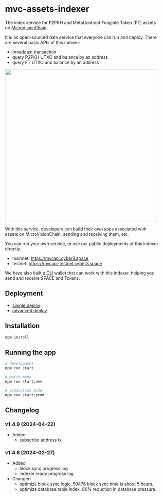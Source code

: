 # mvc-assets-indexer

The index service for P2PKH and MetaContract Fungible Token (FT) assets on [MicroVisionChain](https://www.microvisionchain.com/).

It is an open-sourced data service that everyone can run and deploy. There are several basic APIs of this indexer:

- broadcast transaction
- query P2PKH UTXO and balance by an address
- query FT UTXO and balance by an address

<img src="https://github.com/mvc-labs/mvc-assets-indexer/assets/126772024/b455cab4-8a86-4c09-a633-13b7518774b7" width="500">

With this service, developers can build their own apps associated with assets on MicroVisionChain, sending and receiving them, etc.

You can run your own service, or use our public deployments of this indexer directly.

- mainnet: https://mvcapi.cyber3.space
- testnet: https://mvcapi-testnet.cyber3.space

We have also built a [CLI](https://github.com/mvc-labs/mvc-cli) wallet that can work with this indexer, helping you send and receive SPACE and Tokens.

## Deployment

- [simple deploy](./docs/deploy-simple.md)
- [advanced deploy](./docs/deploy-advanced.md)

## Installation

```bash
npm install
```

## Running the app

```bash
# development
npm run start

# watch mode
npm run start:dev

# production mode
npm run start:prod
```

## Changelog

### v1.4.9 (2024-04-22)

- Added
  - [subscribe address tx](./docs/sub-address.md)

### v1.4.8 (2024-02-27)

- Added
  - block sync progress log
  - indexer ready progress log
- Changed
  - optimize block sync logic, 59476 block sync time is about 5 hours.
  - optimize database table index, 80% reduction in database pressure.
